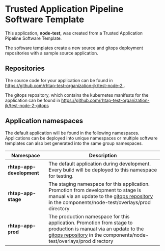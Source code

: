 # Trusted Application Pipeline Software Template

This application, **node-test**, was created from a Trusted Application Pipeline Software Template.

The software templates create a new source and gitops deployment repositories with a sample source application. 

## Repositories

The source code for your application can be found in [https://github.com/rhtap-test-organization-jk/test-node-2 ](https://github.com/rhtap-test-organization-jk/test-node-2 ).
 
The gitops repository, which contains the kubernetes manifests for the application can be found in 
[https://github.com/rhtap-test-organization-jk/test-node-2-gitops ](https://github.com/rhtap-test-organization-jk/test-node-2-gitops ) 

## Application namespaces 

The default application will be found in the following namespaces. Applications can be deployed into unique namespaces or multiple software templates can also bet generated into the same group namespaces.  

|  Namespace   |  Description   |  
| -------- | -------- |   
| **rhtap-app-development** | The default application during development. Every build will be deployed to this namespace for testing. | 
| **rhtap-app-stage** | The staging namespace for this application. Promotion from development to stage is manual via an update to the [gitops repository](https://github.com/rhtap-test-organization-jk/test-node-2-gitops ) in the components/node-test/overlays/prod directory |  
| **rhtap-app-prod** | The production namespace for this application. Promotion from stage to production is manual via an update to the [gitops repository](https://github.com/rhtap-test-organization-jk/test-node-2-gitops ) in the components/node-test/overlays/prod directory | 